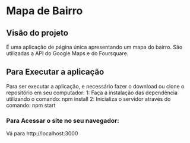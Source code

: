 ﻿# Mapa de Bairro

## Visão do projeto
É uma aplicação de página única apresentando um mapa do bairro. São utilizadas a API do Google Maps e do Foursquare.

## Para Executar a aplicação
Para ser executar a aplicação, e necessário fazer o download ou clone o repositório em seu computador:
1: Faça a instalação das dependência utilizando o comando: npm install
2: Inicializa o servidor através do comando: npm start

### Para Acessar o site no seu navegador:
Vá para http://localhost:3000
